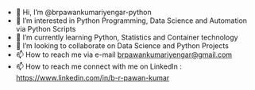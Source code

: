 - 👋 Hi, I’m @brpawankumariyengar-python
- 👀 I’m interested in Python Programming, Data Science and Automation via Python Scripts
- 🌱 I’m currently learning Python, Statistics and Container technology
- 💞️ I’m looking to collaborate on Data Science and Python Projects
- 📫 How to reach me via e-mail brpawankumariyengar@gmail.com
- 📫 How to reach me connect with me on LinkedIn : https://www.linkedin.com/in/b-r-pawan-kumar

<!---
brpawankumariyengar-python/brpawankumariyengar-python is a ✨ special ✨ repository because its `README.md` (this file) appears on your GitHub profile.
You can click the Preview link to take a look at your changes.
--->
